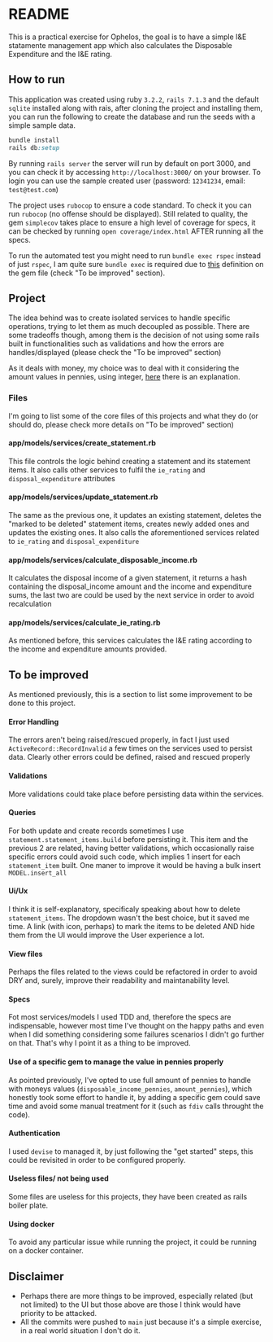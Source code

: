 # README

This is a practical exercise for Ophelos, the goal is to have a simple I&E statamente management app which also calculates the Disposable Expenditure and the I&E rating.


## How to run
This application was created using ruby `3.2.2`, `rails 7.1.3` and the default `sqlite` installed along with rais, after cloning the project and installing them, you can run the following to create the database and run the seeds with a simple sample data.
```ruby
bundle install
rails db:setup
```

By running `rails server` the server will run by default on port 3000, and you can check it by accessing `http://localhost:3000/` on your browser.
To login you can use the sample created user (password: `12341234`, email: `test@test.com`)

The project uses `rubocop` to ensure a code standard. To check it you can run `rubocop` (no offense should be displayed).
Still related to quality, the gem `simplecov` takes place to ensure a high level of coverage for specs, it can be checked by running `open coverage/index.html` AFTER running all the specs.

To run the automated test you might need to run `bundle exec rspec` instead of just `rspec`, I am quite sure `bundle exec` is required due to [this](https://github.com/ricsalvares/ie_statement/blob/main/Gemfile#L56) definition on the gem file (check "To be improved" section).

## Project
The idea behind was to create isolated services to handle specific operations, trying to let them as much decoupled as possible. There are some tradeoffs though, among them is the decision of not using some rails built in functionalities such as validations and how the errors are handles/displayed (please check the "To be improved" section)

As it deals with money, my choice was to deal with it considering the amount values in pennies, using integer, [here](https://stackoverflow.com/questions/3730019/why-not-use-double-or-float-to-represent-currency#:~:text=Because%20floats%20and%20doubles%20cannot,times%20a%20power%20of%2010) there is an explanation.

### Files
I'm going to list some of the core files of this projects and what they do (or should do, please check more details on "To be improved" section)

#### app/models/services/create_statement.rb
This file controls the logic behind creating a statement and its statement items. It also calls other services to fulfil the `ie_rating` and `disposal_expenditure` attributes

#### app/models/services/update_statement.rb
The same as the previous one, it updates an existing statement, deletes the "marked to be deleted" statement items, creates newly added ones and updates the existing ones. It also calls the aforementioned services related to `ie_rating` and `disposal_expenditure`

#### app/models/services/calculate_disposable_income.rb
It calculates the disposal income of a given statement, it returns a hash containing the disposal_income amount and the income and expenditure sums, the last two are could be used by the next service in order to avoid recalculation  

#### app/models/services/calculate_ie_rating.rb
As mentioned before, this services calculates the I&E rating according to the income and expenditure amounts provided.

## To be improved
As mentioned previously, this is a section to list some improvement to be done to this project.

#### Error Handling
The errors aren't being raised/rescued properly, in fact I just used `ActiveRecord::RecordInvalid` a few times on the services used to persist data. Clearly other errors could be defined, raised and rescued properly

#### Validations
More validations could take place before persisting data within the services.

#### Queries
For both update and create records sometimes I use `statement.statement_items.build` before persisting it. This item and the previous 2 are related, having better validations, which occasionally raise specific errors could avoid such code, which implies 1 insert for each `statement_item` built. One maner to improve it would be having a bulk insert `MODEL.insert_all`

#### Ui/Ux
I think it is self-explanatory, specificaly speaking about how to delete `statement_items`. The dropdown wasn't the best choice, but it saved me time. A link (with icon, perhaps) to mark the items to be deleted AND hide them from the UI would improve the User experience a lot.

#### View files
Perhaps the files related to the views could be refactored in order to avoid DRY and, surely, improve their readability and maintanability level.

#### Specs
Fot most services/models I used TDD and, therefore the specs are indispensable, however most time I've thought on the happy paths and even when I did something considering some failures scenarios I didn't go further on that. That's why I point it as a thing to be improved.

#### Use of a specific gem to manage the value in pennies properly
As pointed previously, I've opted to use full amount of pennies to handle with moneys values (`disposable_income_pennies`, `amount_pennies`), which honestly took some effort to handle it, by adding a specific gem could save time and avoid some manual treatment for it (such as `fdiv` calls throught the code).

#### Authentication
I used `devise` to managed it, by just following the "get started" steps, this could be revisited in order to be configured properly.

#### Useless files/ not being used
Some files are useless for this projects, they have been created as rails boiler plate.

#### Using docker
To avoid any particular issue while running the project, it could be running on a docker container.

## Disclaimer
- Perhaps there are more things to be improved, especially related (but not limited) to the UI but those above are those I think would have priority to be attacked.
- All the commits were pushed to `main` just because it's a simple exercise, in a real world situation I don't do it.



